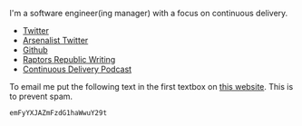 I'm a software engineer(ing manager) with a focus on continuous delivery.

- [Twitter](https://twitter.com/cornersniper)
- [Arsenalist Twitter](https://twitter.com/arsenalist)
- [Github](https://github.com/arsenalist)
- [Raptors Republic Writing](https://www.raptorsrepublic.com/author/arsenalist/)
- [Continuous Delivery Podcast](https://podcasts.apple.com/ca/podcast/the-continuous-delivery-podcast/id1499579910)

To email me put the following text in the first textbox on [this website](https://codebeautify.org/base64-decode/). This is to prevent spam.

`emFyYXJAZmFzdG1haWwuY29t`